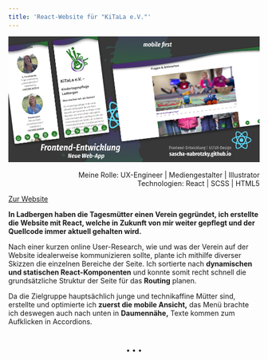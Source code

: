 ```yaml
---
title: 'React-Website für "KiTaLa e.V."'
---
```


![Vereinsseite der Tagesmütter](../images/WebsiteMockup_KiTaLa.jpg)

<div  style="text-align: right">Meine Rolle: UX-Engineer | Mediengestalter | Illustrator</div>
<div style="text-align: right">Technologien: React | SCSS | HTML5</div>

[Zur Website](https://kitala-ladbergen.de)

**In Ladbergen haben die Tagesmütter einen Verein gegründet, ich erstellte die Website mit React, welche in Zukunft von mir weiter gepflegt und der Quellcode immer aktuell gehalten wird.**

Nach einer kurzen online User-Research, wie und was der Verein auf der Website idealerweise kommunizieren sollte, plante ich mithilfe diverser Skizzen die einzelnen Bereiche der Seite. Ich sortierte nach **dynamischen und statischen React-Komponenten** und konnte somit recht schnell die grundsätzliche Struktur der Seite für das **Routing** planen.

Da die Zielgruppe hauptsächlich junge und technikaffine Mütter sind, erstellte und optimierte ich **zuerst die mobile Ansicht,** das Menü brachte ich deswegen auch nach unten in **Daumennähe,** Texte kommen zum Aufklicken in Accordions.

<p style="text-align: center;margin-top: 40px;">&bull; &bull; &bull;</p>
